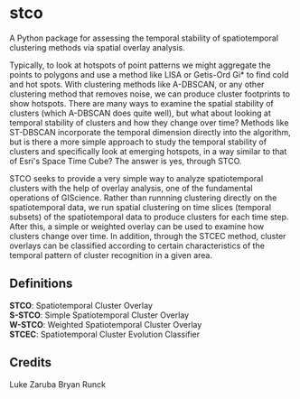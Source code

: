 # stco

A Python package for assessing the temporal stability of spatiotemporal clustering methods via spatial overlay analysis.

Typically, to look at hotspots of point patterns we might aggregate the points to polygons and use a method like LISA or Getis-Ord Gi\* to find cold and hot spots. With clustering methods like A-DBSCAN, or any other clustering method that removes noise, we can produce cluster footprints to show hotspots. There are many ways to examine the spatial stability of clusters (which A-DBSCAN does quite well), but what about looking at temporal stability of clusters and how they change over time? Methods like ST-DBSCAN incorporate the temporal dimension directly into the algorithm, but is there a more simple approach to study the temporal stability of clusters and specifically look at emerging hotspots, in a way similar to that of Esri's Space Time Cube? The answer is yes, through STCO.

STCO seeks to provide a very simple way to analyze spatiotemporal clusters with the help of overlay analysis, one of the fundamental operations of GIScience. Rather than runnning clustering directly on the spatiotemporal data, we run spatial clustering on time slices (temporal subsets) of the spatiotemporal data to produce clusters for each time step. After this, a simple or weighted overlay can be used to examine how clusters change over time. In addition, through the STCEC method, cluster overlays can be classified according to certain characteristics of the temporal pattern of cluster recognition in a given area.

## Definitions

**STCO**: Spatiotemporal Cluster Overlay
<br>
**S-STCO**: Simple Spatiotemporal Cluster Overlay
<br>
**W-STCO**: Weighted Spatiotemporal Cluster Overlay
<br>
**STCEC**: Spatiotemporal Cluster Evolution Classifier

## Credits

Luke Zaruba
Bryan Runck
